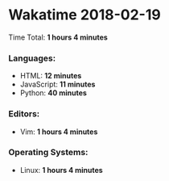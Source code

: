 # Wakatime 2018-02-19

Time Total: **1 hours 4 minutes**

### Languages:
- HTML: **12 minutes** 
- JavaScript: **11 minutes** 
- Python: **40 minutes** 

### Editors:
- Vim: **1 hours 4 minutes** 

### Operating Systems:
- Linux: **1 hours 4 minutes** 

